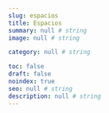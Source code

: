 ```yaml
---
slug: espacios
title: Espacios
summary: null # string
image: null # string

category: null # string

toc: false
draft: false
noindex: true
seo: null # string
description: null # string
---
```

